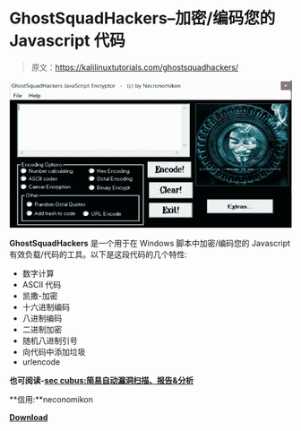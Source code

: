 # GhostSquadHackers–加密/编码您的 Javascript 代码

> 原文：<https://kalilinuxtutorials.com/ghostsquadhackers/>

[![GhostSquadHackers – Encrypt/Encode Your Javascript Code](img//3693bf9b6be9ceb5bc2ffd53da80fb6c.png "GhostSquadHackers – Encrypt/Encode Your Javascript Code")](https://1.bp.blogspot.com/-VilBXNdLKfE/XQwhSwGck9I/AAAAAAAAA7s/plZxOVrzR9wno0pdnvFTSE7TmYYKdqhpwCLcBGAs/s1600/GhostSquadHackers%25281%2529.png)

**GhostSquadHackers** 是一个用于在 Windows 脚本中加密/编码您的 Javascript 有效负载/代码的工具。以下是这段代码的几个特性:

*   数字计算
*   ASCII 代码
*   凯撒-加密
*   十六进制编码
*   八进制编码
*   二进制加密
*   随机八进制引号
*   向代码中添加垃圾
*   urlencode

**也可阅读-[sec cubus:简易自动漏洞扫描、报告&分析](https://kalilinuxtutorials.com/seccubus-vulnerability-scanning-reporting-analysis/)**

**信用:**neconomikon

[**Download**](https://github.com/s1egesystems/GhostSquadHackers-Javascript-Encrypter-Encoder)